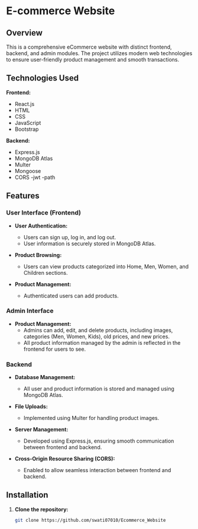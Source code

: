 # E-commerce Website

## Overview
This is a comprehensive eCommerce website with distinct frontend, backend, and admin modules. The project utilizes modern web technologies to ensure user-friendly product management and smooth transactions.

## Technologies Used

**Frontend:**
- React.js
- HTML
- CSS
- JavaScript
- Bootstrap

**Backend:**
- Express.js
- MongoDB Atlas
- Multer
- Mongoose
- CORS
-jwt
-path



## Features

### User Interface (Frontend)

- **User Authentication:**
  - Users can sign up, log in, and log out.
  - User information is securely stored in MongoDB Atlas.

- **Product Browsing:**
  - Users can view products categorized into Home, Men, Women, and Children sections.

- **Product Management:**
  - Authenticated users can add products.

### Admin Interface

- **Product Management:**
  - Admins can add, edit, and delete products, including images, categories (Men, Women, Kids), old prices, and new prices.
  - All product information managed by the admin is reflected in the frontend for users to see.

### Backend

- **Database Management:**
  - All user and product information is stored and managed using MongoDB Atlas.

- **File Uploads:**
  - Implemented using Multer for handling product images.

- **Server Management:**
  - Developed using Express.js, ensuring smooth communication between frontend and backend.

- **Cross-Origin Resource Sharing (CORS):**
  - Enabled to allow seamless interaction between frontend and backend.

## Installation

1. **Clone the repository:**
   ```bash
   git clone https://github.com/swati07010/Ecommerce_Website
